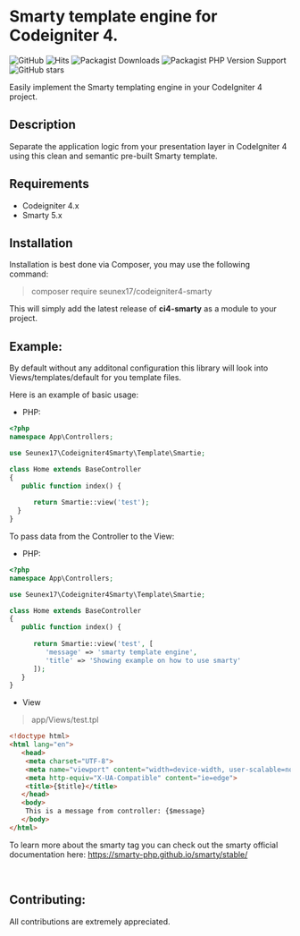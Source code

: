 # Smarty template engine for Codeigniter 4.

![GitHub](https://img.shields.io/github/license/seunex17/codeigniter4-smarty)
![Hits](https://hits.seeyoufarm.com/api/count/incr/badge.svg?url=seunex17/codeigniter4-smarty)
![Packagist Downloads](https://img.shields.io/packagist/dt/seunex17/codeigniter4-smarty)
![Packagist PHP Version Support](https://img.shields.io/packagist/php-v/seunex17/codeigniter4-smarty)
![GitHub stars](https://img.shields.io/github/stars/seunex17/codeigniter4-smarty)


Easily implement the Smarty templating engine in your CodeIgniter 4 project.

## Description
Separate the application logic from your presentation layer in CodeIgniter 4 using this clean and semantic pre-built Smarty template.


## Requirements
* Codeigniter 4.x
* Smarty 5.x

## Installation
Installation is best done via Composer, you may use the following command:

> composer require seunex17/codeigniter4-smarty

This will simply add the latest release of **ci4-smarty** as a module to your project.



## Example:
By default without any additonal configuration this library will look into Views/templates/default for you template files.

Here is an example of basic usage:

* PHP:
```php
<?php 
namespace App\Controllers;

use Seunex17\Codeigniter4Smarty\Template\Smartie;

class Home extends BaseController
{
   public function index() {
		
      return Smartie::view('test');
  }
}
```

To pass data from the Controller to the View:

* PHP:
```php
<?php 
namespace App\Controllers;

use Seunex17\Codeigniter4Smarty\Template\Smartie;

class Home extends BaseController
{
   public function index() {
	
      return Smartie::view('test', [
         'message' => 'smarty template engine',
         'title' => 'Showing example on how to use smarty'
      ]);
   }
}
```

* View
> app/Views/test.tpl
```html
<!doctype html>
<html lang="en">
   <head>
	<meta charset="UTF-8">
	<meta name="viewport" content="width=device-width, user-scalable=no, initial-scale=1.0, maximum-scale=1.0, minimum-scale=1.0">
	<meta http-equiv="X-UA-Compatible" content="ie=edge">
	<title>{$title}</title>
   </head>
   <body>
	This is a message from controller: {$message}
   </body>
</html>

```

To learn more about the smarty tag you can check out the smarty official documentation here: https://smarty-php.github.io/smarty/stable/

<br />

## Contributing:
All contributions are extremely appreciated.
